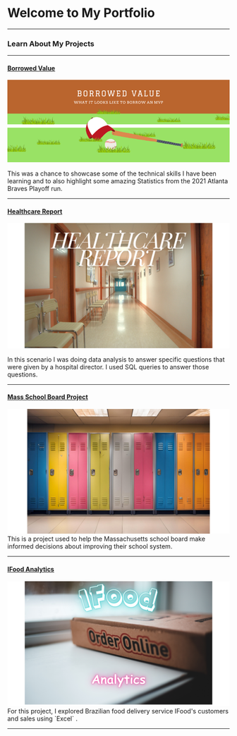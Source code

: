 # Welcome to My Portfolio

---

### Learn About My Projects

---

#### [Borrowed Value](https://www.linkedin.com/pulse/borrowed-value-kyle-harrison-pbuzf/)

<img src="images/borrowed Value.png?raw=true"/>

This was a chance to showcase some of the technical skills I have been learning and to also highlight some amazing Statistics from the 2021 Atlanta Braves Playoff run. 

---
#### [Healthcare Report](https://www.linkedin.com/pulse/health-medicine-diabetes-kyle-harrison-ofc6f/)

<img src="images/Health care repotrt (1).png?raw=true"/>

In this scenario I was doing data analysis to answer specific questions that were given by a hospital director. I used SQL queries to answer those questions. 

---
#### [Mass School Board Project](https://github.com/kyleharrison687/kyleharrison687/blob/master/Mass%20School%20Board%20Project.md)
<img src="images/lockers.png?raw=true"/>
This is a project used to help the Massachusetts school board make informed decisions about improving their school system.  

---
#### [IFood Analytics](https://www.linkedin.com/pulse/copy-ifood-sales-throughout-year-kyle-harrison-rixff/?trackingId=HHCQ%2FmvySQy5CPK5OhiIyA%3D%3D)
<img src="images/Door Dash Analytics (1).png?raw=true"/>
For this project, I explored Brazilian food delivery service IFood's customers and sales using `Excel` . 

---





